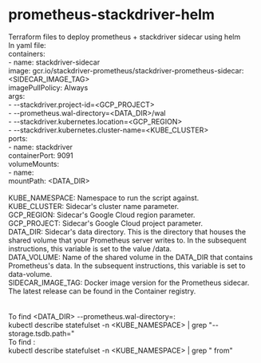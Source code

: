 # prometheus-stackdriver-helm
Terraform files to deploy prometheus + stackdriver sidecar using helm <br />
In yaml file: <br />
    containers: <br />
      - name: stackdriver-sidecar <br />
        image: gcr.io/stackdriver-prometheus/stackdriver-prometheus-sidecar:<SIDECAR_IMAGE_TAG> <br />
        imagePullPolicy: Always <br />
        args: <br />
          - --stackdriver.project-id=<GCP_PROJECT> <br />
          - --prometheus.wal-directory=<DATA_DIR>/wal <br />
          - --stackdriver.kubernetes.location=<GCP_REGION> <br />
          - --stackdriver.kubernetes.cluster-name=<KUBE_CLUSTER> <br />
          ports: <br />
          - name: stackdriver <br />
            containerPort: 9091 <br />
        volumeMounts: <br />
          - name:    <DATA> <br />
            mountPath: <DATA_DIR> <br />
   <br />
KUBE_NAMESPACE: Namespace to run the script against. <br />
KUBE_CLUSTER: Sidecar's cluster name parameter. <br />
GCP_REGION: Sidecar's Google Cloud region parameter. <br />
GCP_PROJECT: Sidecar's Google Cloud project parameter. <br />
DATA_DIR: Sidecar's data directory. This is the directory that houses the shared volume that your Prometheus server writes to. In the subsequent instructions, this variable is set to the value /data. <br />
DATA_VOLUME: Name of the shared volume in the DATA_DIR that contains Prometheus's data. In the subsequent instructions, this variable is set to data-volume. <br />
SIDECAR_IMAGE_TAG: Docker image version for the Prometheus sidecar. The latest release can be found in the Container registry. <br />
   <br />
   <br />
To find <DATA_DIR> --prometheus.wal-directory=: <br />
kubectl describe statefulset -n <KUBE_NAMESPACE> | grep "--storage.tsdb.path=" <br />
To find <DATA>: <br />
kubectl describe statefulset -n <KUBE_NAMESPACE> | grep "<DATA> from" <br />
   <br /> 
     <br />
